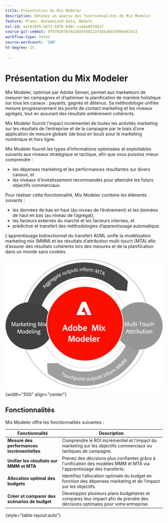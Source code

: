 ```yaml
---
title: Présentation du Mix Modeler
description: Obtenez un aperçu des fonctionnalités de Mix Modeler.
feature: Plans, Harmonized Data, Models
exl-id: aa1018d5-b073-4dfb-b40c-ca16a8970b2f
source-git-commit: 4f47838707da2059788123f4b5abb5509e692413
workflow-type: tm+mt
source-wordcount: '260'
ht-degree: 1%

---
```


# Présentation du Mix Modeler

Mix Modeler, optimisé par Adobe Sensei, permet aux marketeurs de mesurer les campagnes et d’optimiser la planification de manière holistique sur tous les canaux : payants, gagnés et détenus. Sa méthodologie unifiée mesure progressivement les points de contact marketing et les niveaux agrégés, tout en assurant des résultats entièrement cohérents.

Mix Modeler fournit l’impact incrémentiel de toutes les activités marketing sur les résultats de l’entreprise et de la campagne par le biais d’une application de mesure globale (de bout en bout) pour le marketing numérique et hors ligne.

Mix Modeler fournit les types d’informations optimisées et exploitables suivants aux niveaux stratégique et tactique, afin que vous puissiez mieux comprendre :

* les dépenses marketing et les performances résultantes sur divers canaux, et
* les niveaux d’investissement recommandés pour atteindre les futurs objectifs commerciaux.


Pour réaliser cette fonctionnalité, Mix Modeler combine les éléments suivants :

* les données de bas en haut (au niveau de l’événement) et les données de haut en bas (au niveau de l’agrégat),
* les facteurs externes du marché et les facteurs internes, et
* prédictive et transfert des méthodologies d’apprentissage automatique.

L’apprentissage bidirectionnel du transfert AI/ML unifie la modélisation marketing mix (MMM) et les résultats d’attribution multi-touch (MTA) afin d’assurer des résultats cohérents lors des mesures et de la planification dans un monde sans cookies.

![Apprentissage bidirectionnel par transfert](../assets/birdirectional-transfer-learning.png){width="500" align="center"}


## Fonctionnalités

Mix Modeler offre les fonctionnalités suivantes :

| Fonctionnalité | Description |
|---|---|
| **Mesure des performances incrémentielles** | Comprendre le ROI incrémentiel et l’impact du marketing sur les objectifs commerciaux ou tactiques de campagne. |
| **Unifier les résultats sur MMM et MTA** | Prenez des décisions plus confiantes grâce à l&#39;unification des modèles MMM et MTA via l&#39;apprentissage des transferts. |
| **Allocation optimal des budgets** | Identifiez l’allocation optimale du budget en fonction des dépenses marketing et de l’impact sur les objectifs. |
| **Créer et comparer des scénarios de budget** | Développez plusieurs plans budgétaires et comparez leur impact afin de prendre des décisions optimales pour votre entreprise. |

{style="table-layout:auto"}
